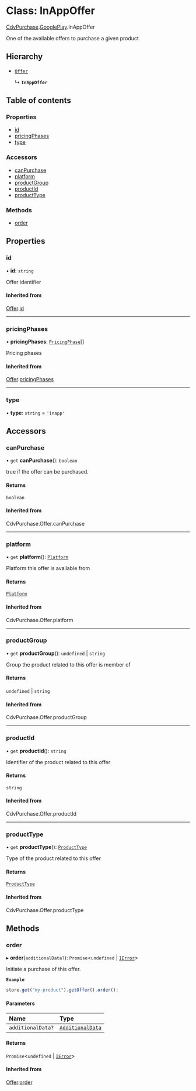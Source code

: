# Class: InAppOffer

[CdvPurchase](../modules/CdvPurchase.md).[GooglePlay](../modules/CdvPurchase.GooglePlay.md).InAppOffer

One of the available offers to purchase a given product

## Hierarchy

- [`Offer`](CdvPurchase.Offer.md)

  ↳ **`InAppOffer`**

## Table of contents

### Properties

- [id](CdvPurchase.GooglePlay.InAppOffer.md#id)
- [pricingPhases](CdvPurchase.GooglePlay.InAppOffer.md#pricingphases)
- [type](CdvPurchase.GooglePlay.InAppOffer.md#type)

### Accessors

- [canPurchase](CdvPurchase.GooglePlay.InAppOffer.md#canpurchase)
- [platform](CdvPurchase.GooglePlay.InAppOffer.md#platform)
- [productGroup](CdvPurchase.GooglePlay.InAppOffer.md#productgroup)
- [productId](CdvPurchase.GooglePlay.InAppOffer.md#productid)
- [productType](CdvPurchase.GooglePlay.InAppOffer.md#producttype)

### Methods

- [order](CdvPurchase.GooglePlay.InAppOffer.md#order)

## Properties

### id

• **id**: `string`

Offer identifier

#### Inherited from

[Offer](CdvPurchase.Offer.md).[id](CdvPurchase.Offer.md#id)

___

### pricingPhases

• **pricingPhases**: [`PricingPhase`](../interfaces/CdvPurchase.PricingPhase.md)[]

Pricing phases

#### Inherited from

[Offer](CdvPurchase.Offer.md).[pricingPhases](CdvPurchase.Offer.md#pricingphases)

___

### type

• **type**: `string` = `'inapp'`

## Accessors

### canPurchase

• `get` **canPurchase**(): `boolean`

true if the offer can be purchased.

#### Returns

`boolean`

#### Inherited from

CdvPurchase.Offer.canPurchase

___

### platform

• `get` **platform**(): [`Platform`](../enums/CdvPurchase.Platform.md)

Platform this offer is available from

#### Returns

[`Platform`](../enums/CdvPurchase.Platform.md)

#### Inherited from

CdvPurchase.Offer.platform

___

### productGroup

• `get` **productGroup**(): `undefined` \| `string`

Group the product related to this offer is member of

#### Returns

`undefined` \| `string`

#### Inherited from

CdvPurchase.Offer.productGroup

___

### productId

• `get` **productId**(): `string`

Identifier of the product related to this offer

#### Returns

`string`

#### Inherited from

CdvPurchase.Offer.productId

___

### productType

• `get` **productType**(): [`ProductType`](../enums/CdvPurchase.ProductType.md)

Type of the product related to this offer

#### Returns

[`ProductType`](../enums/CdvPurchase.ProductType.md)

#### Inherited from

CdvPurchase.Offer.productType

## Methods

### order

▸ **order**(`additionalData?`): `Promise`<`undefined` \| [`IError`](../interfaces/CdvPurchase.IError.md)\>

Initiate a purchase of this offer.

**`Example`**

```ts
store.get("my-product").getOffer().order();
```

#### Parameters

| Name | Type |
| :------ | :------ |
| `additionalData?` | [`AdditionalData`](../interfaces/CdvPurchase.AdditionalData.md) |

#### Returns

`Promise`<`undefined` \| [`IError`](../interfaces/CdvPurchase.IError.md)\>

#### Inherited from

[Offer](CdvPurchase.Offer.md).[order](CdvPurchase.Offer.md#order)
